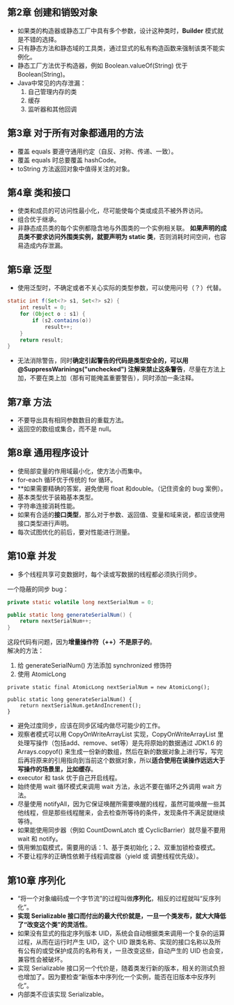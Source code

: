 ## 第2章 创建和销毁对象
- 如果类的构造器或静态工厂中具有多个参数，设计这种类时，**Builder** 模式就是不错的选择。
- 只有静态方法和静态域的工具类，通过显式的私有构造函数来强制该类不能实例化。
- 静态工厂方法优于构造器，例如 Boolean.valueOf(String) 优于 Boolean(String)。
- Java中常见的内存泄漏：
    1. 自己管理内存的类
    2. 缓存
    3. 监听器和其他回调

## 第3章 对于所有对象都通用的方法
- 覆盖 equals 要遵守通用约定（自反、对称、传递、一致）。
- 覆盖 equals 时总要覆盖 hashCode。
- toString 方法返回对象中值得关注的对象。

## 第4章 类和接口
- 使类和成员的可访问性最小化，尽可能使每个类或成员不被外界访问。
- 组合优于继承。
- 非静态成员类的每个实例都隐含地与外围类的一个实例相关联。
  **如果声明的成员类不要求访问外围类实例，就要声明为 static 类**，否则消耗时间空间，也容易造成内存泄漏。

## 第5章 泛型
- 使用泛型时，不确定或者不关心实际的类型参数，可以使用问号（？）代替。

```java
static int f(Set<?> s1, Set<?> s2) {
    int result = 0;
    for (Object o : s1) {
        if (s2.contains(o))
            result++;
	}
	return result;
}
```

- 无法消除警告，同时**确定引起警告的代码是类型安全的，可以用 @SuppressWarinings("unchecked") 注解来禁止这条警告**，尽量在方法上加，不要在类上加（那有可能掩盖重要警告），同时添加一条注释。

## 第7章 方法
- 不要导出具有相同参数数目的重载方法。
- 返回空的数组或集合，而不是 null。

## 第8章 通用程序设计
- 使局部变量的作用域最小化，使方法小而集中。
- for-each 循环优于传统的 for 循环。
- **如果需要精确的答案，避免使用 float 和double。（记住资金的 bug 案例）。
- 基本类型优于装箱基本类型。
- 字符串连接消耗性能。
- 如果有合适的**接口类型**，那么对于参数、返回值、变量和域来说，都应该使用接口类型进行声明。
- 每次试图优化的前后，要对性能进行测量。

## 第10章 并发
- 多个线程共享可变数据时，每个读或写数据的线程都必须执行同步。

一个隐蔽的同步 bug：

```java
private static volatile long nextSerialNum = 0;

public static long generateSerialNum() {
    return nextSerialNum++;
}
```
这段代码有问题，因为**增量操作符（++）不是原子的**。    
解决的方法：

1. 给 generateSerialNum() 方法添加 synchronized 修饰符
2. 使用 AtomicLong

```
private static final AtomicLong nextSerialNum = new AtomicLong();

public static long generateSerialNum() {
    return nextSerialNum.getAndIncrement();
}
```

- 避免过度同步，应该在同步区域内做尽可能少的工作。
- 观察者模式可以用 CopyOnWriteArrayList 实现，CopyOnWriteArrayList 里处理写操作（包括add、remove、set等）是先将原始的数据通过 JDK1.6 的 Arrays.copyof() 来生成一份新的数组，然后在新的数据对象上进行写，写完后再将原来的引用指向到当前这个数据对象，所以**适合使用在读操作远远大于写操作的场景里，比如缓存**。
- executor 和 task 优于自己开启线程。
- 始终使用 wait 循环模式来调用 wait 方法，永远不要在循环之外调用 wait 方法。
- 尽量使用 notifyAll，因为它保证唤醒所需要唤醒的线程，虽然可能唤醒一些其他线程，但是那些线程醒来，会去检查所等待的条件，发现条件不满足就继续等待。
- 如果能使用同步器（例如 CountDownLatch 或 CyclicBarrier）就尽量不要用 wait 和 notify。
- 慎用懒加载模式，需要用的话：1、基于类初始化；2、双重加锁检查模式。
- 不要让程序的正确性依赖于线程调度器（yield 或 调整线程优先级）。

## 第10章 序列化
- “将一个对象编码成一个字节流”的过程叫做**序列化**，相反的过程就叫“反序列化”。
- **实现 Serializable 接口而付出的最大代价就是，一旦一个类发布，就大大降低了“改变这个类”的灵活性**。
- 如果没有显式的指定序列版本 UID，系统会自动根据类来调用一个复杂的运算过程，从而在运行时产生 UID，这个 UID 跟类名称、实现的接口名称以及所有公有的或受保护成员的名称有关，一旦改变这些，自动产生的 UID 也会变，兼容性会被破坏。
- 实现 Serializable 接口另一个代价是，随着类发行新的版本，相关的测试负担也增加了。因为要检查“新版本中序列化一个实例，能否在旧版本中反序列化”。
- 内部类不应该实现 Serializable。